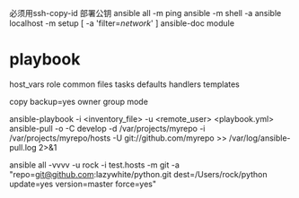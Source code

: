 必须用ssh-copy-id 部署公钥
ansible all -m ping
ansible <host> -m shell -a 
ansible localhost -m setup  [ -a 'filter=*network*' ]
ansible-doc module

# playbook

host_vars
role
    common
        files
        tasks
        defaults
        handlers
        templates


copy
    backup=yes
    owner
    group
    mode

ansible-playbook -i <inventory_file> -u <remote_user> <playbook.yml>
ansible-pull -o -C develop -d /var/projects/myrepo -i /var/projects/myrepo/hosts -U git://github.com/myrepo >> /var/log/ansible-pull.log 2>&1



ansible all -vvvv -u rock -i test.hosts -m git -a "repo=git@github.com:lazywhite/python.git dest=/Users/rock/python update=yes version=master force=yes"

